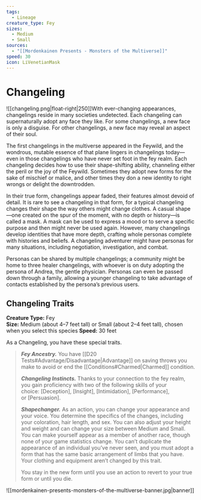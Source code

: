 ```yaml
---
tags:
  - Lineage
creature_type: Fey
sizes:
  - Medium
  - Small
sources:
  - "[[Mordenkainen Presents - Monsters of the Multiverse]]"
speed: 30
icon: LiVenetianMask
---
```

# Changeling
![[changeling.png|float-right|250]]With ever-changing appearances, changelings reside in many societies undetected. Each changeling can supernaturally adopt any face they like. For some changelings, a new face is only a disguise. For other changelings, a new face may reveal an aspect of their soul.

The first changelings in the multiverse appeared in the Feywild, and the wondrous, mutable essence of that plane lingers in changelings today—even in those changelings who have never set foot in the fey realm. Each changeling decides how to use their shape-shifting ability, channeling either the peril or the joy of the Feywild. Sometimes they adopt new forms for the sake of mischief or malice, and other times they don a new identity to right wrongs or delight the downtrodden.

In their true form, changelings appear faded, their features almost devoid of detail. It is rare to see a changeling in that form, for a typical changeling changes their shape the way others might change clothes. A casual shape—one created on the spur of the moment, with no depth or history—is called a mask. A mask can be used to express a mood or to serve a specific purpose and then might never be used again. However, many changelings develop identities that have more depth, crafting whole personas complete with histories and beliefs. A changeling adventurer might have personas for many situations, including negotiation, investigation, and combat.

Personas can be shared by multiple changelings; a community might be home to three healer changelings, with whoever is on duty adopting the persona of Andrea, the gentle physician. Personas can even be passed down through a family, allowing a younger changeling to take advantage of contacts established by the persona’s previous users.

## Changeling Traits
**Creature Type:** Fey  
**Size:** Medium (about 4–7 feet tall) or Small (about 2–4 feet tall), chosen when you select this species
**Speed:** 30 feet

As a Changeling, you have these special traits.
>**_Fey Ancestry._** You have [[D20 Tests#Advantage/Disadvantage\|Advantage]] on saving throws you make to avoid or end the [[Conditions#Charmed\|Charmed]] condition.
>
>**_Changeling Instincts._** Thanks to your connection to the fey realm, you gain proficiency with two of the following skills of your choice: [Deception], [Insight], [Intimidation], [Performance], or [Persuasion].
>
>**_Shapechanger._** As an action, you can change your appearance and your voice. You determine the specifics of the changes, including your coloration, hair length, and sex. You can also adjust your height and weight and can change your size between Medium and Small. You can make yourself appear as a member of another race, though none of your game statistics change. You can’t duplicate the appearance of an individual you’ve never seen, and you must adopt a form that has the same basic arrangement of limbs that you have. Your clothing and equipment aren’t changed by this trait.
>
>You stay in the new form until you use an action to revert to your true form or until you die.

![[mordenkainen-presents-monsters-of-the-multiverse-banner.jpg|banner]]